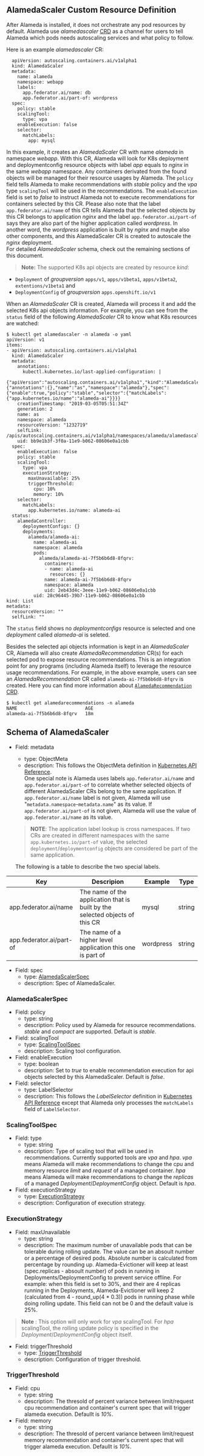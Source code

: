 ## AlamedaScaler Custom Resource Definition

After Alameda is installed, it does not orchestrate any pod resources by default.
Alameda use _alamedascaler_ [CRD](https://kubernetes.io/docs/concepts/extend-kubernetes/api-extension/custom-resources/) as a channel for users to tell Alameda which pods needs autoscaling services and what policy to follow.

Here is an example _alamedascaler_ CR:

```
  apiVersion: autoscaling.containers.ai/v1alpha1
  kind: AlamedaScaler
  metadata:
    name: alameda
    namespace: webapp
    labels:
      app.federator.ai/name: db
      app.federator.ai/part-of: wordpress
  spec:
    policy: stable
    scalingTool:
      type: vpa
    enableExecution: false
    selector:
      matchLabels:
        app: mysql
```

In this example, it creates an _AlamedaScaler_ CR with name _alameda_ in namespace _webapp_. With this CR, Alameda will look for K8s deployment and deploymentconfig resource objects with label _app_ equals to _nginx_ in the same _webapp_ namespace. Any containers derivated from the found objects will be managed for their resource usages by Alameda.
The `policy` field tells Alameda to make recommendations with _stable_ policy and the _vpa_ type `scalingTool` will be used in the recommendations. The `enableExecution` field is set to _false_ to instruct Alameda not to execute recommendations for containers selected by this CR.
Please also note that the label `app.federator.ai/name` of this CR tells Alameda that the selected objects by this CR belongs to application _nginx_ and the label `app.federator.ai/part-of` says they are also part of the higher application called _wordpress_. In another word, the _wordpress_ application is built by _nginx_ and maybe also other components, and this AlamedaScaler CR is created to autoscale the _nginx_ deployment.  
For detailed _AlamedaScaler_ schema, check out the remaining sections of this document.

> **Note:** The supported K8s api objects are created by resource _kind_:
- ```Deployment``` of _groupversion_ ```apps/v1```, ```apps/v1beta1```, ```apps/v1beta2```, ```extentions/v1beta1``` and
- ```DeploymentConfig``` of _groupversion_ ```apps.openshift.io/v1```

When an _AlamedaScaler_ CR is created, Alameda will process it and add the selected K8s api objects information. For example, you can see from the `status` field of the following _AlamedaScaler_ CR to know what K8s resources are watched:
```
$ kubectl get alamedascaler -n alameda -o yaml
apiVersion: v1
items:
- apiVersion: autoscaling.containers.ai/v1alpha1
  kind: AlamedaScaler
  metadata:
    annotations:
      kubectl.kubernetes.io/last-applied-configuration: |
        {"apiVersion":"autoscaling.containers.ai/v1alpha1","kind":"AlamedaScaler","metadata":{"annotations":{},"name":"as","namespace":"alameda"},"spec":{"enable":true,"policy":"stable","selector":{"matchLabels":{"app.kubernetes.io/name":"alameda-ai"}}}}
    creationTimestamp: "2019-03-05T05:51:34Z"
    generation: 2
    name: as
    namespace: alameda
    resourceVersion: "1232719"
    selfLink: /apis/autoscaling.containers.ai/v1alpha1/namespaces/alameda/alamedascalers/as
    uid: bb9e1b3f-3f0a-11e9-b062-08606e0a1cbb
  spec:
    enableExecution: false
    policy: stable
    scalingTool:
      type: vpa
      executionStrategy:
        maxUnavailable: 25%
        triggerThreshold:
          cpu: 10%
          memory: 10%
    selector:
      matchLabels:
        app.kubernetes.io/name: alameda-ai
  status:
    alamedaController:
      deploymentConfigs: {}
      deployments:
        alameda/alameda-ai:
          name: alameda-ai
          namespace: alameda
          pods:
            alameda/alameda-ai-7f5b6b6d8-8fqrv:
              containers:
              - name: alameda-ai
                resources: {}
              name: alameda-ai-7f5b6b6d8-8fqrv
              namespace: alameda
              uid: 2eb43d4c-3eee-11e9-b062-08606e0a1cbb
          uid: 28c96445-39b7-11e9-b062-08606e0a1cbb
kind: List
metadata:
  resourceVersion: ""
  selfLink: ""

```

The `status` field shows no _deploymentconfigs_ resource is selected and one _deployment_ called _alameda-ai_ is seleted.

Besides the selected api objects information is kept in an _AlamedaScaler_ CR, Alameda will also create _AlamedaRecommendation_ CR(s) for each selected pod to expose resource recommendations. This is an integration point for any programs (including Alameda itself) to leverage the resource usage recommendations. For example, in the above example, users can see an _AlamedaRecommendation_ CR called `alameda-ai-7f5b6b6d8-8fqrv` is created. Here you can find more information about [`AlamedaRecommendation` CRD](./crd_alamedarecommendation.md).
```
$ kubectl get alamedarecommendations -n alameda
NAME                         AGE
alameda-ai-7f5b6b6d8-8fqrv   18m
```

## Schema of AlamedaScaler

- Field: metadata
  - type: ObjectMeta
  - description: This follows the ObjectMeta definition in [Kubernetes API Reference](https://kubernetes.io/docs/reference/#api-reference).  
One special note is Alameda uses labels `app.federator.ai/name` and `app.federator.ai/part-of` to correlate whether selected objects of different AlamedaScaler CRs belong to the same application. If `app.federator.ai/name` label is not given, Alameda will use "`metadata.namespace`-`metadata.name`" as its value. If `app.federator.ai/part-of` is not given, Alameda will use the value of `app.federator.ai/name` as its value.

  > **NOTE**: The application label lookup is cross namespaces. If two CRs are created in different namespaces with the same `app.kubernetes.io/part-of` value, the selected `deployment`/`deploymentconfig` objects are considered be part of the same application.

  The following is a table to describe the two special labels.

Key                       | Descripion                                                                                                  | Example   | Type
--------------------------|-------------------------------------------------------------------------------------------------------------|-----------|-----
app.federator.ai/name     | The name of the application that is built by the selected objects of this CR                                | mysql     | string 
app.federator.ai/part-of  | The name of a higher level application this one is part of                                                  | wordpress | string

- Field: spec
  - type: [AlamedaScalerSpec](#alamedascalerspec)
  - description: Spec of AlamedaScaler.

### AlamedaScalerSpec

- Field: policy
  - type: string
  - description: Policy used by Alameda for resource recommendations. _stable_ and _compact_ are supported. Default is _stable_.
- Field: scalingTool
  - type: [ScalingToolSpec](#scalingtoolspec)
  - description: Scaling tool configuration.
- Field: enableExecution
  - type: boolean
  - description: Set to _true_ to enable recommendation execution for api objects selected by this AlamedaScaler. Default is _false_.
- Field: selector
  - type: LabelSelector
  - description: This follows the _LabelSelector_ definition in [Kubernetes API Reference](https://kubernetes.io/docs/reference/#api-reference) except that Alameda only processes the `matchLabels` field of `LabelSelector`.

### ScalingToolSpec

- Field: type
  - type: string
  - description: Type of scaling tool that will be used in recommendations. Currently supported tools are _vpa_ and _hpa_.
_vpa_ means Alameda will make recommendations to change the cpu and memory resource _limit_ and _request_ of a managed container. _hpa_ means Alameda will make recommendations to change the _replicas_ of a managed _Deployment_/_DeploymentConfig_ object. Default is _hpa_.
- Field: executionStrategy
  - type: [ExecutionStrategy](#executionstrategy)
  - description: Configuration of execution strategy.

### ExecutionStrategy

- Field: maxUnavailable
  - type: string
  - description: The maximum number of unavailable pods that can be tolerable during rolling update. The value can be an absoult number or a percentage of desired pods. Absolute number is calculated from percentage by rounding up. Alameda-Evictioner will keep at least (spec.replicas - absoult number) of pods in running in Deployments/DeploymentConfig to prevent service offline. For example: when this field is set to 30%, and their are 4 replicas running in the Deployments, Alameda-Evictioner will keep 2 (calculated from 4 - round_up(4 * 0.3)) pods in running phase while doing rolling update. This field can not be 0 and the default value is 25%.
> **Note** : This option will only work for _vpa_ scalingTool. For _hpa_ scalingTool, the rolling update policy is specified in the _Deployment_/_DeploymentConfig_ object itself.
- Field: triggerThreshold
  - type: [TriggerThreshold](#triggerthreshold)
  - description: Configuration of trigger threshold.

### TriggerThreshold

- Field: cpu
  - type: string
  - description: The thresold of percent variance between limit/request cpu recommendation and container's current spec that will trigger alameda execution. Defaullt is _10%_.
- Field: memory
  - type: string
  - description:  The thresold of percent variance between limit/request memory recommendation and container's current spec that will trigger alameda execution. Defaullt is _10%_.